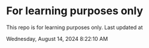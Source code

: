 # For learning purposes only
This repo is for learning purposes only.
Last updated at

Wednesday, August 14, 2024 8:22:10 AM

